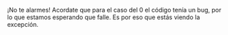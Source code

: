 ¡No te alarmes! Acordate que para el caso del 0 el código tenía un bug, por lo que estamos esperando que falle. Es por eso que estás viendo la excepción.